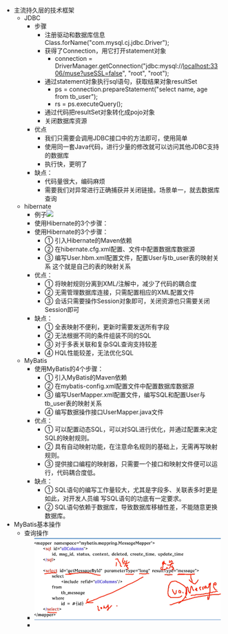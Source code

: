 - 主流持久层的技术框架
	- JDBC
		- 步骤
			- 注册驱动和数据库信息 Class.forName("com.mysql.cj.jdbc.Driver");
			- 获得了Connection，用它打开statement对象
				- connection = DriverManager.getConnection("jdbc:mysql://[localhost:3306/muse?useSSL=false](http://localhost:3306/muse?useSSL=false)", "root", "root");
			- 通过statement对象执行sql语句，获取结果对象resultSet
				- ps = connection.prepareStatement("select name, age from tb_user");
				- rs = ps.executeQuery();
			- 通过代码把resultSet对象转化成pojo对象
			- 关闭数据库资源
		- 优点
			- 我们只需要会调用JDBC接口中的方法即可，使用简单
			- 使用同一套Java代码，进行少量的修改就可以访问其他JDBC支持的数据库
			- 执行快，更明了
		- 缺点：
			- 代码量很大，编码麻烦
			- 需要我们对异常进行正确捕获并关闭链接。场景单一，就去数据库查询
	- hibernate
		- 例子![](https://api2.mubu.com/v3/document_image/29097028_d8e8a7e6-fa58-408e-eb3a-c63e552ae5e5.png)
		- 使用Hibernate的3个步骤：
		- 使用Hibernate的3个步骤：
			- ① 引入Hibernate的Maven依赖
			- ② 在hibernate.cfg.xml配置、文件中配置数据库数据源
			- ③ 编写User.hbm.xml配置文件，配置User与tb_user表的映射关系  这个就是自己的表的映射关系
		- 优点：
			- ① 将映射规则分离到XML/注解中，减少了代码的耦合度
			- ② 无需管理数据库连接，只需配置相应的XML配置文件
			- ③ 会话只需要操作Session对象即可，关闭资源也只需要关闭Session即可
		- 缺点：
			- ① 全表映射不便利，更新时需要发送所有字段
			- ② 无法根据不同的条件组装不同的SQL
			- ③ 对于多表关联和复杂SQL查询支持较差
			- ④ HQL性能较差，无法优化SQL
	- MyBatis
		- 使用MyBatis的4个步骤：
			- ① 引入MyBatis的Maven依赖
			- ② 在mybatis-config.xml配置文件中配置数据库数据源
			- ③ 编写UserMapper.xml配置文件，编写SQL和配置User与tb_user表的映射关系
			- ④ 编写数据操作接口UserMapper.java文件
		- 优点：
			- ① 可以配置动态SQL，可以对SQL进行优化，并通过配置来决定SQL的映射规则。
			- ② 具有自动映射功能，在注意命名规则的基础上，无需再写映射规则。
			- ③ 提供接口编程的映射器，只需要一个接口和映射文件便可以运行，代码耦合度低。
		- 缺点：
			- ① SQL语句的编写工作量较大，尤其是字段多、关联表多时更是如此，对开发人员编 写SQL语句的功底有一定要求。
			- ② SQL语句依赖于数据库，导致数据库移植性差，不能随意更换数据库。
- MyBatis基本操作
	- 查询操作
		- ![image.png](../assets/image_1719716773413_0.png)
		-